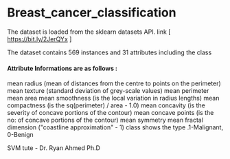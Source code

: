 # Breast_cancer_classification

The dataset is loaded from the sklearn datasets API. link [ https://bit.ly/2JerQYx ] 
 
The dataset contains 569 instances and 31 attributes including the class 

#### Attribute Informations are as follows : 

mean radius (mean of distances from the centre to points on the perimeter)
mean texture (standard deviation of grey-scale values)
mean perimeter
mean area
mean smoothness (is the local variation in radius lengths)
mean compactness (is the sq(perimeter) / area - 1.0)
mean concavity (is the severity of concave portions of the contour)
mean concave points (is the no: of concave portions of the contour)
mean symmetry 
mean fractal dimension ("coastline approximation" - 1)
class shows the type .1-Malignant, 0-Benign


SVM tute - Dr. Ryan Ahmed Ph.D
